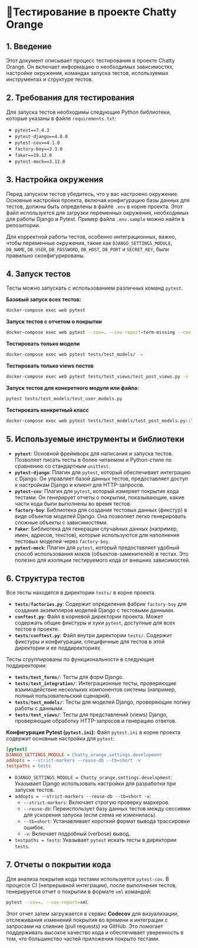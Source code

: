 # 🧪Тестирование в проекте Chatty Orange

## 1. Введение

Этот документ описывает процесс тестирования в проекте Chatty Orange. Он включает информацию о необходимых зависимостях, настройке окружения, командах запуска тестов, используемых инструментах и структуре тестов.

## 2. Требования для тестирования

Для запуска тестов необходимы следующие Python библиотеки, которые указаны в файле `requirements.txt`:

*   `pytest==7.4.3`
*   `pytest-django==4.8.0`
*   `pytest-cov==4.1.0`
*   `factory-boy==3.3.0`
*   `faker==19.12.0`
*   `pytest-mock==3.12.0`

## 3. Настройка окружения

Перед запуском тестов убедитесь, что у вас настроено окружение. Основные настройки проекта, включая конфигурацию базы данных для тестов, должны быть определены в файле `.env` в корне проекта. Этот файл используется для загрузки переменных окружения, необходимых для работы Django и Pytest. Пример файла `.env.sample` можно найти в репозитории.

Для корректной работы тестов, особенно интеграционных, важно, чтобы переменные окружения, такие как `DJANGO_SETTINGS_MODULE`, `DB_NAME`, `DB_USER`, `DB_PASSWORD`, `DB_HOST`, `DB_PORT` и `SECRET_KEY`, были правильно сконфигурированы.

## 4. Запуск тестов

Тесты можно запускать с использованием различных команд `pytest`.

**Базовый запуск всех тестов:**
```bash
docker-compose exec web pytest
```

**Запуск тестов с отчетом о покрытии**

```bash
docker-compose exec web pytest --cov=. --cov-report=term-missing --cov-report=html
```

**Тестировать только модели**
```bash
docker-compose exec web pytest tests/test_models/ -v
```

**Тестировать только views постов**
```bash
docker-compose exec web pytest tests/test_views/test_post_views.py -v
```

**Запуск тестов для конкретного модуля или файла:**
```bash
pytest tests/test_models/test_user_models.py
```

**Тестировать конкретный класс**
```bash
docker-compose exec web pytest tests/test_models/test_post_models.py::TestPostModel -v
```

## 5. Используемые инструменты и библиотеки

*   **`pytest`**: Основной фреймворк для написания и запуска тестов. Позволяет писать тесты в более читаемом и Python-стиле по сравнению со стандартным `unittest`.
*   **`pytest-django`**: Плагин для `pytest`, который обеспечивает интеграцию с Django. Он управляет базой данных тестов, предоставляет доступ к настройкам Django и клиент для HTTP-запросов.
*   **`pytest-cov`**: Плагин для `pytest`, который измеряет покрытие кода тестами. Он генерирует отчеты о покрытии, показывающие, какие части кода были выполнены во время тестов.
*   **`factory-boy`**: Библиотека для создания тестовых данных (фикстур) в виде объектов моделей Django. Она позволяет легко генерировать сложные объекты с зависимостями.
*   **`Faker`**: Библиотека для генерации случайных данных (например, имен, адресов, текстов), которые используются для наполнения тестовых моделей через `factory-boy`.
*   **`pytest-mock`**: Плагин для `pytest`, который предоставляет удобный способ использования моков (объектов-заменителей) в тестах. Это полезно для изоляции тестируемого кода от внешних зависимостей.

## 6. Структура тестов

Все тесты находятся в директории `tests/` в корне проекта.

*   **`tests/factories.py`**: Содержит определения фабрик `factory-boy` для создания экземпляров моделей Django с тестовыми данными.
*   **`conftest.py`**: Файл в корневой директории проекта. Может содержать общие фикстуры и хуки `pytest`, доступные для всех тестов в проекте.
*   **`tests/conftest.py`**: Файл внутри директории `tests/`. Содержит фикстуры и конфигурации, специфичные для тестов в этой директории и ее поддиректориях.

Тесты сгруппированы по функциональности в следующие поддиректории:

*   **`tests/test_forms/`**: Тесты для форм Django.
*   **`tests/test_integration/`**: Интеграционные тесты, проверяющие взаимодействие нескольких компонентов системы (например, полный пользовательский сценарий).
*   **`tests/test_models/`**: Тесты для моделей Django, проверяющие логику работы с данными.
*   **`tests/test_views/`**: Тесты для представлений (views) Django, проверяющие обработку HTTP-запросов и генерацию ответов.

**Конфигурация Pytest (`pytest.ini`):**
Файл `pytest.ini` в корне проекта содержит основные настройки для `pytest`:
```ini
[pytest]
DJANGO_SETTINGS_MODULE = Chatty_orange.settings.development
addopts = --strict-markers --reuse-db --tb=short -v
testpaths = tests
```
*   `DJANGO_SETTINGS_MODULE = Chatty_orange.settings.development`: Указывает Django использовать настройки для разработки при запуске тестов.
*   `addopts = --strict-markers --reuse-db --tb=short -v`:
    *   `--strict-markers`: Включает строгую проверку маркеров.
    *   `--reuse-db`: Переиспользует базу данных тестов между сессиями для ускорения запуска (если схема не изменилась).
    *   `--tb=short`: Устанавливает короткий формат вывода трассировки ошибок.
    *   `-v`: Включает подробный (verbose) вывод.
*   `testpaths = tests`: Указывает `pytest` искать тесты в директории `tests`.

## 7. Отчеты о покрытии кода

Для анализа покрытия кода тестами используется `pytest-cov`. В процессе CI (непрерывной интеграции), после выполнения тестов, генерируется отчет о покрытии в формате `xml` командой:

```bash
pytest --cov=. --cov-report=xml
```

Этот отчет затем загружается в сервис **Codecov** для визуализации, отслеживания изменений покрытия во времени и интеграции с запросами на слияние (pull requests) на GitHub. Это помогает поддерживать высокое качество кода и обеспечивает уверенность в том, что большинство частей приложения покрыто тестами.
